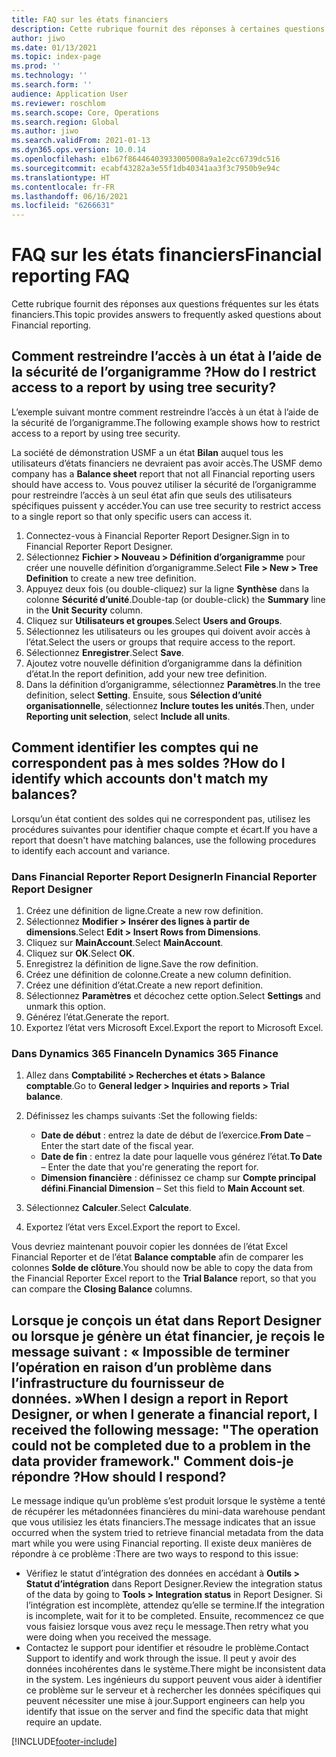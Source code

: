 ```yaml
---
title: FAQ sur les états financiers
description: Cette rubrique fournit des réponses à certaines questions fréquentes sur les états financiers.
author: jiwo
ms.date: 01/13/2021
ms.topic: index-page
ms.prod: ''
ms.technology: ''
ms.search.form: ''
audience: Application User
ms.reviewer: roschlom
ms.search.scope: Core, Operations
ms.search.region: Global
ms.author: jiwo
ms.search.validFrom: 2021-01-13
ms.dyn365.ops.version: 10.0.14
ms.openlocfilehash: e1b67f86446403933005008a9a1e2cc6739dc516
ms.sourcegitcommit: ecabf43282a3e55f1db40341aa3f3c7950b9e94c
ms.translationtype: HT
ms.contentlocale: fr-FR
ms.lasthandoff: 06/16/2021
ms.locfileid: "6266631"
---
```

# <a name="financial-reporting-faq"></a><span data-ttu-id="76178-103">FAQ sur les états financiers</span><span class="sxs-lookup"><span data-stu-id="76178-103">Financial reporting FAQ</span></span>

<span data-ttu-id="76178-104">Cette rubrique fournit des réponses aux questions fréquentes sur les états financiers.</span><span class="sxs-lookup"><span data-stu-id="76178-104">This topic provides answers to frequently asked questions about Financial reporting.</span></span>

## <a name="how-do-i-restrict-access-to-a-report-by-using-tree-security"></a><span data-ttu-id="76178-105">Comment restreindre l’accès à un état à l’aide de la sécurité de l’organigramme ?</span><span class="sxs-lookup"><span data-stu-id="76178-105">How do I restrict access to a report by using tree security?</span></span>

<span data-ttu-id="76178-106">L’exemple suivant montre comment restreindre l’accès à un état à l’aide de la sécurité de l’organigramme.</span><span class="sxs-lookup"><span data-stu-id="76178-106">The following example shows how to restrict access to a report by using tree security.</span></span>

<span data-ttu-id="76178-107">La société de démonstration USMF a un état **Bilan** auquel tous les utilisateurs d’états financiers ne devraient pas avoir accès.</span><span class="sxs-lookup"><span data-stu-id="76178-107">The USMF demo company has a **Balance sheet** report that not all Financial reporting users should have access to.</span></span> <span data-ttu-id="76178-108">Vous pouvez utiliser la sécurité de l’organigramme pour restreindre l’accès à un seul état afin que seuls des utilisateurs spécifiques puissent y accéder.</span><span class="sxs-lookup"><span data-stu-id="76178-108">You can use tree security to restrict access to a single report so that only specific users can access it.</span></span>

1. <span data-ttu-id="76178-109">Connectez-vous à Financial Reporter Report Designer.</span><span class="sxs-lookup"><span data-stu-id="76178-109">Sign in to Financial Reporter Report Designer.</span></span>
2. <span data-ttu-id="76178-110">Sélectionnez **Fichier \> Nouveau \> Définition d’organigramme** pour créer une nouvelle définition d’organigramme.</span><span class="sxs-lookup"><span data-stu-id="76178-110">Select **File \> New \> Tree Definition** to create a new tree definition.</span></span>
3. <span data-ttu-id="76178-111">Appuyez deux fois (ou double-cliquez) sur la ligne **Synthèse** dans la colonne **Sécurité d’unité**.</span><span class="sxs-lookup"><span data-stu-id="76178-111">Double-tap (or double-click) the **Summary** line in the **Unit Security** column.</span></span>
4. <span data-ttu-id="76178-112">Cliquez sur **Utilisateurs et groupes**.</span><span class="sxs-lookup"><span data-stu-id="76178-112">Select **Users and Groups**.</span></span>
5. <span data-ttu-id="76178-113">Sélectionnez les utilisateurs ou les groupes qui doivent avoir accès à l’état.</span><span class="sxs-lookup"><span data-stu-id="76178-113">Select the users or groups that require access to the report.</span></span>
6. <span data-ttu-id="76178-114">Sélectionnez **Enregistrer**.</span><span class="sxs-lookup"><span data-stu-id="76178-114">Select **Save**.</span></span>
7. <span data-ttu-id="76178-115">Ajoutez votre nouvelle définition d’organigramme dans la définition d’état.</span><span class="sxs-lookup"><span data-stu-id="76178-115">In the report definition, add your new tree definition.</span></span>
8. <span data-ttu-id="76178-116">Dans la définition d’organigramme, sélectionnez **Paramètres**.</span><span class="sxs-lookup"><span data-stu-id="76178-116">In the tree definition, select **Setting**.</span></span> <span data-ttu-id="76178-117">Ensuite, sous **Sélection d’unité organisationnelle**, sélectionnez **Inclure toutes les unités**.</span><span class="sxs-lookup"><span data-stu-id="76178-117">Then, under **Reporting unit selection**, select **Include all units**.</span></span>

## <a name="how-do-i-identify-which-accounts-dont-match-my-balances"></a><span data-ttu-id="76178-118">Comment identifier les comptes qui ne correspondent pas à mes soldes ?</span><span class="sxs-lookup"><span data-stu-id="76178-118">How do I identify which accounts don't match my balances?</span></span>

<span data-ttu-id="76178-119">Lorsqu’un état contient des soldes qui ne correspondent pas, utilisez les procédures suivantes pour identifier chaque compte et écart.</span><span class="sxs-lookup"><span data-stu-id="76178-119">If you have a report that doesn't have matching balances, use the following procedures to identify each account and variance.</span></span>

### <a name="in-financial-reporter-report-designer"></a><span data-ttu-id="76178-120">Dans Financial Reporter Report Designer</span><span class="sxs-lookup"><span data-stu-id="76178-120">In Financial Reporter Report Designer</span></span>

1. <span data-ttu-id="76178-121">Créez une définition de ligne.</span><span class="sxs-lookup"><span data-stu-id="76178-121">Create a new row definition.</span></span>
2. <span data-ttu-id="76178-122">Sélectionnez **Modifier \> Insérer des lignes à partir de dimensions**.</span><span class="sxs-lookup"><span data-stu-id="76178-122">Select **Edit \> Insert Rows from Dimensions**.</span></span>
3. <span data-ttu-id="76178-123">Cliquez sur **MainAccount**.</span><span class="sxs-lookup"><span data-stu-id="76178-123">Select **MainAccount**.</span></span>
4. <span data-ttu-id="76178-124">Cliquez sur **OK**.</span><span class="sxs-lookup"><span data-stu-id="76178-124">Select **OK**.</span></span>
5. <span data-ttu-id="76178-125">Enregistrez la définition de ligne.</span><span class="sxs-lookup"><span data-stu-id="76178-125">Save the row definition.</span></span>
6. <span data-ttu-id="76178-126">Créez une définition de colonne.</span><span class="sxs-lookup"><span data-stu-id="76178-126">Create a new column definition.</span></span>
7. <span data-ttu-id="76178-127">Créez une définition d’état.</span><span class="sxs-lookup"><span data-stu-id="76178-127">Create a new report definition.</span></span>
8. <span data-ttu-id="76178-128">Sélectionnez **Paramètres** et décochez cette option.</span><span class="sxs-lookup"><span data-stu-id="76178-128">Select **Settings** and unmark this option.</span></span>
9. <span data-ttu-id="76178-129">Générez l’état.</span><span class="sxs-lookup"><span data-stu-id="76178-129">Generate the report.</span></span> 
10. <span data-ttu-id="76178-130">Exportez l’état vers Microsoft Excel.</span><span class="sxs-lookup"><span data-stu-id="76178-130">Export the report to Microsoft Excel.</span></span>

### <a name="in-dynamics-365-finance"></a><span data-ttu-id="76178-131">Dans Dynamics 365 Finance</span><span class="sxs-lookup"><span data-stu-id="76178-131">In Dynamics 365 Finance</span></span>

1. <span data-ttu-id="76178-132">Allez dans **Comptabilité \> Recherches et états \> Balance comptable**.</span><span class="sxs-lookup"><span data-stu-id="76178-132">Go to **General ledger \> Inquiries and reports \> Trial balance**.</span></span>
2. <span data-ttu-id="76178-133">Définissez les champs suivants :</span><span class="sxs-lookup"><span data-stu-id="76178-133">Set the following fields:</span></span>

    - <span data-ttu-id="76178-134">**Date de début** : entrez la date de début de l’exercice.</span><span class="sxs-lookup"><span data-stu-id="76178-134">**From Date** – Enter the start date of the fiscal year.</span></span>
    - <span data-ttu-id="76178-135">**Date de fin** : entrez la date pour laquelle vous générez l’état.</span><span class="sxs-lookup"><span data-stu-id="76178-135">**To Date** – Enter the date that you're generating the report for.</span></span>
    - <span data-ttu-id="76178-136">**Dimension financière** : définissez ce champ sur **Compte principal défini**.</span><span class="sxs-lookup"><span data-stu-id="76178-136">**Financial Dimension** – Set this field to **Main Account set**.</span></span>

3. <span data-ttu-id="76178-137">Sélectionnez **Calculer**.</span><span class="sxs-lookup"><span data-stu-id="76178-137">Select **Calculate**.</span></span>
4. <span data-ttu-id="76178-138">Exportez l’état vers Excel.</span><span class="sxs-lookup"><span data-stu-id="76178-138">Export the report to Excel.</span></span>

<span data-ttu-id="76178-139">Vous devriez maintenant pouvoir copier les données de l’état Excel Financial Reporter et de l’état **Balance comptable** afin de comparer les colonnes **Solde de clôture**.</span><span class="sxs-lookup"><span data-stu-id="76178-139">You should now be able to copy the data from the Financial Reporter Excel report to the **Trial Balance** report, so that you can compare the **Closing Balance** columns.</span></span>

## <a name="when-i-design-a-report-in-report-designer-or-when-i-generate-a-financial-report-i-received-the-following-message-the-operation-could-not-be-completed-due-to-a-problem-in-the-data-provider-framework-how-should-i-respond"></a><span data-ttu-id="76178-140">Lorsque je conçois un état dans Report Designer ou lorsque je génère un état financier, je reçois le message suivant : « Impossible de terminer l’opération en raison d’un problème dans l’infrastructure du fournisseur de données. »</span><span class="sxs-lookup"><span data-stu-id="76178-140">When I design a report in Report Designer, or when I generate a financial report, I received the following message: "The operation could not be completed due to a problem in the data provider framework."</span></span> <span data-ttu-id="76178-141">Comment dois-je répondre ?</span><span class="sxs-lookup"><span data-stu-id="76178-141">How should I respond?</span></span>

<span data-ttu-id="76178-142">Le message indique qu’un problème s’est produit lorsque le système a tenté de récupérer les métadonnées financières du mini-data warehouse pendant que vous utilisiez les états financiers.</span><span class="sxs-lookup"><span data-stu-id="76178-142">The message indicates that an issue occurred when the system tried to retrieve financial metadata from the data mart while you were using Financial reporting.</span></span> <span data-ttu-id="76178-143">Il existe deux manières de répondre à ce problème :</span><span class="sxs-lookup"><span data-stu-id="76178-143">There are two ways to respond to this issue:</span></span>

- <span data-ttu-id="76178-144">Vérifiez le statut d’intégration des données en accédant à **Outils \> Statut d’intégration** dans Report Designer.</span><span class="sxs-lookup"><span data-stu-id="76178-144">Review the integration status of the data by going to **Tools \> Integration status** in Report Designer.</span></span> <span data-ttu-id="76178-145">Si l’intégration est incomplète, attendez qu’elle se termine.</span><span class="sxs-lookup"><span data-stu-id="76178-145">If the integration is incomplete, wait for it to be completed.</span></span> <span data-ttu-id="76178-146">Ensuite, recommencez ce que vous faisiez lorsque vous avez reçu le message.</span><span class="sxs-lookup"><span data-stu-id="76178-146">Then retry what you were doing when you received the message.</span></span>
- <span data-ttu-id="76178-147">Contactez le support pour identifier et résoudre le problème.</span><span class="sxs-lookup"><span data-stu-id="76178-147">Contact Support to identify and work through the issue.</span></span> <span data-ttu-id="76178-148">Il peut y avoir des données incohérentes dans le système.</span><span class="sxs-lookup"><span data-stu-id="76178-148">There might be inconsistent data in the system.</span></span> <span data-ttu-id="76178-149">Les ingénieurs du support peuvent vous aider à identifier ce problème sur le serveur et à rechercher les données spécifiques qui peuvent nécessiter une mise à jour.</span><span class="sxs-lookup"><span data-stu-id="76178-149">Support engineers can help you identify that issue on the server and find the specific data that might require an update.</span></span>

[!INCLUDE[footer-include](../../includes/footer-banner.md)]
